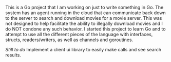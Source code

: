 This is a Go project that I am working on just to write something in Go. The system has an agent running in the cloud that can communicate back down to the server to search and download movies for a movie server. This was not designed to help facilitate the ability to illegally download movies and I do NOT condone any such behavior. I started this project to learn Go and to attempt to use all the different pieces of the language with interfaces, structs, readers/writers, as well as channels and goroutines.

*Still to do*
Implement a client ui library to easily make calls and see search results.
